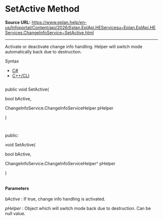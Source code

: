# SetActive Method

**Source URL:** https://www.eplan.help/en-us/Infoportal/Content/api/2026/Eplan.EplApi.HEServicesu~Eplan.EplApi.HEServices.ChangeInfoService~SetActive.html

---

Activate or deactivate change info handling. Helper will switch mode automatically back due to destruction.

Syntax

- [C#](#i-syntax-CS)
- [C++/CLI](#i-syntax-CPP2005)

```
```
public void SetActive( 

   bool bActive,

   ChangeInfoService.ChangeInfoServiceHelper pHelper

)
```
```

```
```
public:

void SetActive( 

   bool bActive,

   ChangeInfoService.ChangeInfoServiceHelper^ pHelper

)
```
```

#### Parameters

*bActive*
:   If true, change info handling is activated.

*pHelper*
:   Object which will switch mode back due to destruction. Can be null value.
